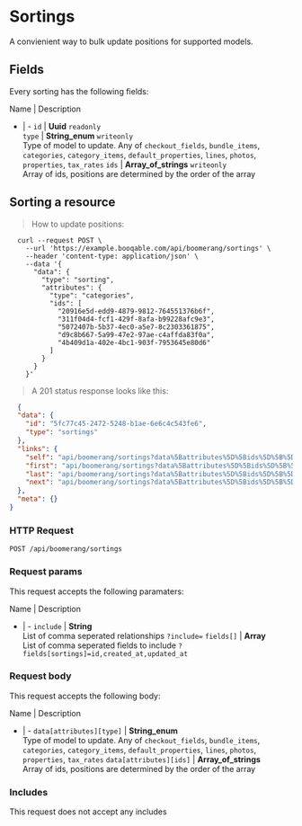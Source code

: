# Sortings

A convienient way to bulk update positions for supported models.

## Fields
Every sorting has the following fields:

Name | Description
- | -
`id` | **Uuid** `readonly`<br>
`type` | **String_enum** `writeonly`<br>Type of model to update. Any of `checkout_fields`, `bundle_items`, `categories`, `category_items`, `default_properties`, `lines`, `photos`, `properties`, `tax_rates`
`ids` | **Array_of_strings** `writeonly`<br>Array of ids, positions are determined by the order of the array


## Sorting a resource



> How to update positions:

```shell
  curl --request POST \
    --url 'https://example.booqable.com/api/boomerang/sortings' \
    --header 'content-type: application/json' \
    --data '{
      "data": {
        "type": "sorting",
        "attributes": {
          "type": "categories",
          "ids": [
            "20916e5d-edd9-4879-9812-764551376b6f",
            "311f04d4-fcf1-429f-8afa-b99228afc9e3",
            "5072407b-5b37-4ec0-a5e7-8c2303361875",
            "d9c8b667-5a99-47e2-97ae-c4affda83f0a",
            "4b409d1a-402e-4bc1-903f-7953645e80d6"
          ]
        }
      }
    }'
```

> A 201 status response looks like this:

```json
  {
  "data": {
    "id": "5fc77c45-2472-5248-b1ae-6e6c4c543fe6",
    "type": "sortings"
  },
  "links": {
    "self": "api/boomerang/sortings?data%5Battributes%5D%5Bids%5D%5B%5D=20916e5d-edd9-4879-9812-764551376b6f&data%5Battributes%5D%5Bids%5D%5B%5D=311f04d4-fcf1-429f-8afa-b99228afc9e3&data%5Battributes%5D%5Bids%5D%5B%5D=5072407b-5b37-4ec0-a5e7-8c2303361875&data%5Battributes%5D%5Bids%5D%5B%5D=d9c8b667-5a99-47e2-97ae-c4affda83f0a&data%5Battributes%5D%5Bids%5D%5B%5D=4b409d1a-402e-4bc1-903f-7953645e80d6&data%5Battributes%5D%5Btype%5D=categories&data%5Btype%5D=sorting&page%5Bnumber%5D=1&page%5Bsize%5D=25&sorting%5Bdata%5D%5Battributes%5D%5Bids%5D%5B%5D=20916e5d-edd9-4879-9812-764551376b6f&sorting%5Bdata%5D%5Battributes%5D%5Bids%5D%5B%5D=311f04d4-fcf1-429f-8afa-b99228afc9e3&sorting%5Bdata%5D%5Battributes%5D%5Bids%5D%5B%5D=5072407b-5b37-4ec0-a5e7-8c2303361875&sorting%5Bdata%5D%5Battributes%5D%5Bids%5D%5B%5D=d9c8b667-5a99-47e2-97ae-c4affda83f0a&sorting%5Bdata%5D%5Battributes%5D%5Bids%5D%5B%5D=4b409d1a-402e-4bc1-903f-7953645e80d6&sorting%5Bdata%5D%5Battributes%5D%5Btype%5D=categories&sorting%5Bdata%5D%5Btype%5D=sorting",
    "first": "api/boomerang/sortings?data%5Battributes%5D%5Bids%5D%5B%5D=20916e5d-edd9-4879-9812-764551376b6f&data%5Battributes%5D%5Bids%5D%5B%5D=311f04d4-fcf1-429f-8afa-b99228afc9e3&data%5Battributes%5D%5Bids%5D%5B%5D=5072407b-5b37-4ec0-a5e7-8c2303361875&data%5Battributes%5D%5Bids%5D%5B%5D=d9c8b667-5a99-47e2-97ae-c4affda83f0a&data%5Battributes%5D%5Bids%5D%5B%5D=4b409d1a-402e-4bc1-903f-7953645e80d6&data%5Battributes%5D%5Btype%5D=categories&data%5Btype%5D=sorting&page%5Bnumber%5D=1&page%5Bsize%5D=25&sorting%5Bdata%5D%5Battributes%5D%5Bids%5D%5B%5D=20916e5d-edd9-4879-9812-764551376b6f&sorting%5Bdata%5D%5Battributes%5D%5Bids%5D%5B%5D=311f04d4-fcf1-429f-8afa-b99228afc9e3&sorting%5Bdata%5D%5Battributes%5D%5Bids%5D%5B%5D=5072407b-5b37-4ec0-a5e7-8c2303361875&sorting%5Bdata%5D%5Battributes%5D%5Bids%5D%5B%5D=d9c8b667-5a99-47e2-97ae-c4affda83f0a&sorting%5Bdata%5D%5Battributes%5D%5Bids%5D%5B%5D=4b409d1a-402e-4bc1-903f-7953645e80d6&sorting%5Bdata%5D%5Battributes%5D%5Btype%5D=categories&sorting%5Bdata%5D%5Btype%5D=sorting",
    "last": "api/boomerang/sortings?data%5Battributes%5D%5Bids%5D%5B%5D=20916e5d-edd9-4879-9812-764551376b6f&data%5Battributes%5D%5Bids%5D%5B%5D=311f04d4-fcf1-429f-8afa-b99228afc9e3&data%5Battributes%5D%5Bids%5D%5B%5D=5072407b-5b37-4ec0-a5e7-8c2303361875&data%5Battributes%5D%5Bids%5D%5B%5D=d9c8b667-5a99-47e2-97ae-c4affda83f0a&data%5Battributes%5D%5Bids%5D%5B%5D=4b409d1a-402e-4bc1-903f-7953645e80d6&data%5Battributes%5D%5Btype%5D=categories&data%5Btype%5D=sorting&page%5Bnumber%5D=&page%5Bsize%5D=25&sorting%5Bdata%5D%5Battributes%5D%5Bids%5D%5B%5D=20916e5d-edd9-4879-9812-764551376b6f&sorting%5Bdata%5D%5Battributes%5D%5Bids%5D%5B%5D=311f04d4-fcf1-429f-8afa-b99228afc9e3&sorting%5Bdata%5D%5Battributes%5D%5Bids%5D%5B%5D=5072407b-5b37-4ec0-a5e7-8c2303361875&sorting%5Bdata%5D%5Battributes%5D%5Bids%5D%5B%5D=d9c8b667-5a99-47e2-97ae-c4affda83f0a&sorting%5Bdata%5D%5Battributes%5D%5Bids%5D%5B%5D=4b409d1a-402e-4bc1-903f-7953645e80d6&sorting%5Bdata%5D%5Battributes%5D%5Btype%5D=categories&sorting%5Bdata%5D%5Btype%5D=sorting",
    "next": "api/boomerang/sortings?data%5Battributes%5D%5Bids%5D%5B%5D=20916e5d-edd9-4879-9812-764551376b6f&data%5Battributes%5D%5Bids%5D%5B%5D=311f04d4-fcf1-429f-8afa-b99228afc9e3&data%5Battributes%5D%5Bids%5D%5B%5D=5072407b-5b37-4ec0-a5e7-8c2303361875&data%5Battributes%5D%5Bids%5D%5B%5D=d9c8b667-5a99-47e2-97ae-c4affda83f0a&data%5Battributes%5D%5Bids%5D%5B%5D=4b409d1a-402e-4bc1-903f-7953645e80d6&data%5Battributes%5D%5Btype%5D=categories&data%5Btype%5D=sorting&page%5Bnumber%5D=2&page%5Bsize%5D=25&sorting%5Bdata%5D%5Battributes%5D%5Bids%5D%5B%5D=20916e5d-edd9-4879-9812-764551376b6f&sorting%5Bdata%5D%5Battributes%5D%5Bids%5D%5B%5D=311f04d4-fcf1-429f-8afa-b99228afc9e3&sorting%5Bdata%5D%5Battributes%5D%5Bids%5D%5B%5D=5072407b-5b37-4ec0-a5e7-8c2303361875&sorting%5Bdata%5D%5Battributes%5D%5Bids%5D%5B%5D=d9c8b667-5a99-47e2-97ae-c4affda83f0a&sorting%5Bdata%5D%5Battributes%5D%5Bids%5D%5B%5D=4b409d1a-402e-4bc1-903f-7953645e80d6&sorting%5Bdata%5D%5Battributes%5D%5Btype%5D=categories&sorting%5Bdata%5D%5Btype%5D=sorting"
  },
  "meta": {}
}
```

### HTTP Request

`POST /api/boomerang/sortings`

### Request params

This request accepts the following paramaters:

Name | Description
- | -
`include` | **String**<br>List of comma seperated relationships `?include=`
`fields[]` | **Array**<br>List of comma seperated fields to include `?fields[sortings]=id,created_at,updated_at`


### Request body

This request accepts the following body:

Name | Description
- | -
`data[attributes][type]` | **String_enum**<br>Type of model to update. Any of `checkout_fields`, `bundle_items`, `categories`, `category_items`, `default_properties`, `lines`, `photos`, `properties`, `tax_rates`
`data[attributes][ids]` | **Array_of_strings**<br>Array of ids, positions are determined by the order of the array


### Includes

This request does not accept any includes